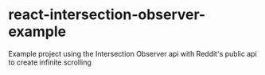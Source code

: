 # react-intersection-observer-example
Example project using the Intersection Observer api with Reddit's public api to create infinite scrolling
